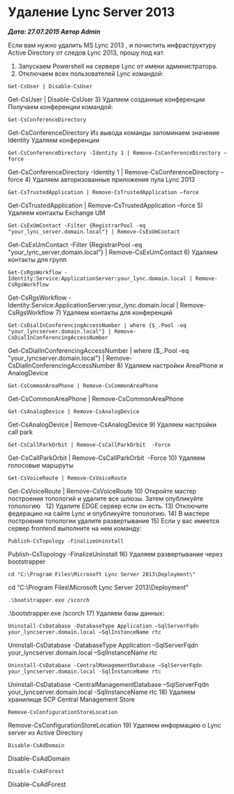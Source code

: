 # Удаление Lync Server 2013                	  
***Дата: 27.07.2015 Автор Admin***

Если вам нужно удалить MS Lync 2013 , и почистить инфраструктуру Active Directory от следов Lync 2013, прошу под кат.
1) Запускаем Powershell на сервере Lync от имени администратора.
2) Отключаем всех пользователей Lync командой:
```
Get-CsUser | Disable-CsUser
```
Get-CsUser | Disable-CsUser
3) Удаляем созданные конференции
Получаем конференции командой:
```
Get-CsConferenceDirectory
```
Get-CsConferenceDirectory
Из вывода команды запоминаем значение Identity
Удаляем конференции
```
Get-CsConferenceDirectory -Identity 1 | Remove-CsConferenceDirectory –force
```
Get-CsConferenceDirectory -Identity 1 | Remove-CsConferenceDirectory –force
4) Удаляем авторизованные приложения пула Lync 2013
```
Get-CsTrustedApplication | Remove-CsTrustedApplication –force
```
Get-CsTrustedApplication | Remove-CsTrustedApplication –force
5) Удаляем контакты Exchange UM
```
Get-CsExUmContact -Filter {RegistrarPool -eq "your_lync_server.domain.local"} | Remove-CsExUmContact
```
Get-CsExUmContact -Filter {RegistrarPool -eq "your_lync_server.domain.local"} | Remove-CsExUmContact
6) Удаляем контакты для групп
```
Get-CsRgsWorkflow -Identity:Service:ApplicationServer:your_lync.domain.local | Remove-CsRgsWorkflow
```
Get-CsRgsWorkflow -Identity:Service:ApplicationServer:your_lync.domain.local | Remove-CsRgsWorkflow
7) Удаляем контакты для конференций
```
Get-CsDialInConferencingAccessNumber | where {$_.Pool -eq "your_lyncserver.domain.local"} | Remove-CsDialInConferencingAccessNumber
```
Get-CsDialInConferencingAccessNumber | where {$_.Pool -eq "your_lyncserver.domain.local"} | Remove-CsDialInConferencingAccessNumber
8) Удаляем настройки AreaPhone и AnalogDevice
```
Get-CsCommonAreaPhone | Remove-CsCommonAreaPhone 
```
Get-CsCommonAreaPhone | Remove-CsCommonAreaPhone 
```
Get-CsAnalogDevice | Remove-CsAnalogDevice
```
Get-CsAnalogDevice | Remove-CsAnalogDevice
9) Удаляем настройки call park
```
Get-CsCallParkOrbit | Remove-CsCallParkOrbit  -Force
```
Get-CsCallParkOrbit | Remove-CsCallParkOrbit&nbsp;&nbsp;-Force
10) Удаляем голосовые маршруты
```
Get-CsVoiceRoute | Remove-CsVoiceRoute
```
Get-CsVoiceRoute | Remove-CsVoiceRoute
10) Откройте мастер построения топологий и удалите все шлюзы. Затем опубликуйте топологию
&nbsp;
12) Удалите EDGE сервер если он есть.
13) Отключите федерацию на сайте Lync и опубликуйте топологию.
14) В мастере построения топологии удалите развертывание
15) Если у вас имеется сервер frontend выполните на нем команду:
```
Publish-CsTopology -FinalizeUninstall
```
Publish-CsTopology -FinalizeUninstall
16) Удаляем развертывание через bootstrapper
```
cd "C:\Program Files\Microsoft Lync Server 2013\Deployment\"
```
cd "C:\Program Files\Microsoft Lync Server 2013\Deployment\"
```
.\bootstrapper.exe /scorch
```
.\bootstrapper.exe /scorch
17) Удаляем базы данных:
```
Uninstall-CsDatabase -DatabaseType Application –SqlServerFqdn your_lyncserver.domain.local –SqlInstanceName rtc
```
Uninstall-CsDatabase -DatabaseType Application –SqlServerFqdn your_lyncserver.domain.local –SqlInstanceName rtc
```
Uninstall-CsDatabase -CentralManagementDatabase –SqlServerFqdn your_lyncserver.domain.local -SqlInstanceName rtc
```
Uninstall-CsDatabase -CentralManagementDatabase –SqlServerFqdn your_lyncserver.domain.local -SqlInstanceName rtc
18) Удаляем хранилище SCP Central Management Store
```
Remove-CsConfigurationStoreLocation
```
Remove-CsConfigurationStoreLocation
19) Удаляем информацию о Lync server из Active Directory
```
Disable-CsAdDomain
```
Disable-CsAdDomain
```
Disable-CsAdForest
```
Disable-CsAdForest
&nbsp;
